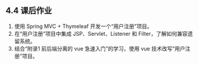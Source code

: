 ## 4.4 课后作业

1. 使用 Spring MVC + Thymeleaf 开发一个“用户注册”项目。
2. 在“用户注册”项目中集成 JSP、Servlet、Listener 和 Filter，了解如何兼容遗留系统。
3. 结合“附录1 前后端分离的 vue 急速入门”的学习，使用 vue 技术改写“用户注册”项目。
